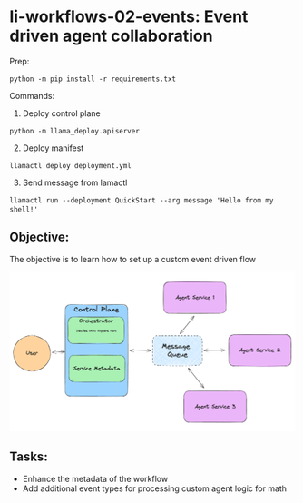 # li-workflows-02-events: Event driven agent collaboration

Prep:
```
python -m pip install -r requirements.txt
```

Commands:

1. Deploy control plane
```
python -m llama_deploy.apiserver
```

2. Deploy manifest
```
llamactl deploy deployment.yml
``` 

3. Send message from lamactl
```
llamactl run --deployment QuickStart --arg message 'Hello from my shell!'
```

## Objective:

The objective is to learn how to set up a custom event driven flow

![process](./image.png)

## Tasks:

- Enhance the metadata of the workflow
- Add additional event types for processing custom agent logic for math